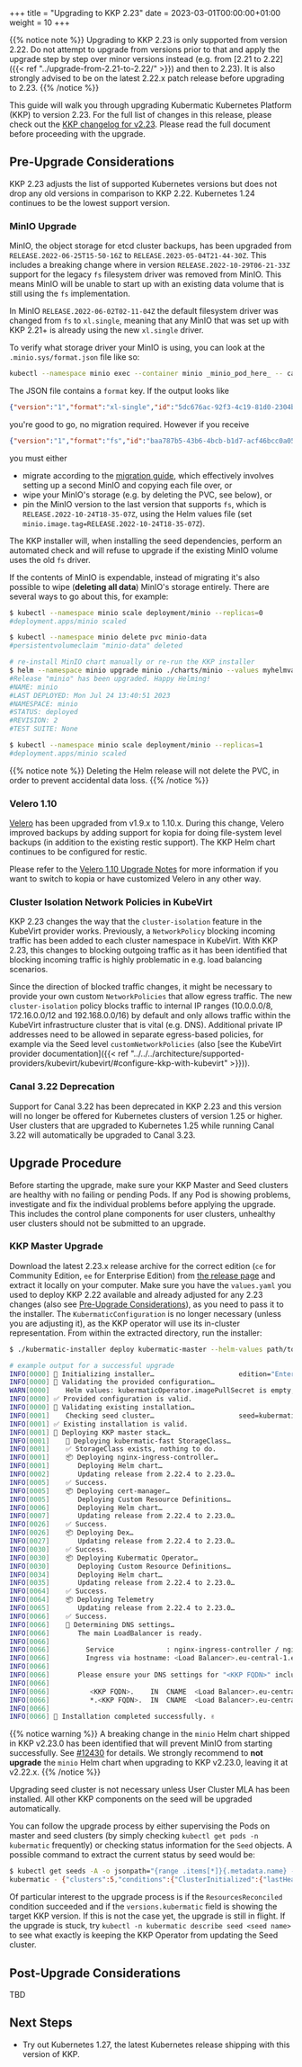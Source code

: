 
+++
title = "Upgrading to KKP 2.23"
date = 2023-03-01T00:00:00+01:00
weight = 10
+++

{{% notice note %}}
Upgrading to KKP 2.23 is only supported from version 2.22. Do not attempt to upgrade from versions prior to that and apply the upgrade step by step over minor versions instead (e.g. from [2.21 to 2.22]({{< ref "../upgrade-from-2.21-to-2.22/" >}}) and then to 2.23). It is also strongly advised to be on the latest 2.22.x patch release before upgrading to 2.23.
{{% /notice %}}

This guide will walk you through upgrading Kubermatic Kubernetes Platform (KKP) to version 2.23. For the full list of changes in this release, please check out the [KKP changelog for v2.23](https://github.com/kubermatic/kubermatic/blob/main/docs/changelogs/CHANGELOG-2.23.md). Please read the full document before proceeding with the upgrade.

## Pre-Upgrade Considerations

KKP 2.23 adjusts the list of supported Kubernetes versions but does not drop any old versions in comparison to KKP 2.22. Kubernetes 1.24 continues to be the lowest support version.

### MinIO Upgrade

MinIO, the object storage for etcd cluster backups, has been upgraded from `RELEASE.2022-06-25T15-50-16Z` to `RELEASE.2023-05-04T21-44-30Z`. This includes a breaking change where in version `RELEASE.2022-10-29T06-21-33Z` support for the legacy `fs` filesystem driver was removed from MinIO. This means MinIO will be unable to start up with an existing data volume that is still using the `fs` implementation.

In MinIO `RELEASE.2022-06-02T02-11-04Z` the default filesystem driver was changed from `fs` to `xl.single`, meaning that any MinIO that was set up with KKP 2.21+ is already using the new `xl.single` driver.

To verify what storage driver your MinIO is using, you can look at the `.minio.sys/format.json` file like so:

```bash
kubectl --namespace minio exec --container minio _minio_pod_here_ -- cat /storage/.minio.sys/format.json
```

The JSON file contains a `format` key. If the output looks like

```json
{"version":"1","format":"xl-single","id":"5dc676ac-92f3-4c19-81d0-2304b366293c","xl":{"version":"3","this":"888f699a-2f22-402a-9e49-2e0fc9abd5c5","sets":[["888f699a-2f22-402a-9e49-2e0fc9abd5c5"]],"distributionAlgo":"SIPMOD+PARITY"}}
```

you're good to go, no migration required. However if you receive

```json
{"version":"1","format":"fs","id":"baa787b5-43b6-4bcb-b1d7-acf46bcc0a05","fs":{"version":"2"}}
```

you must either

* migrate according to the [migration guide](https://min.io/docs/minio/container/operations/install-deploy-manage/migrate-fs-gateway.html), which effectively involves setting up a second MinIO and copying each file over, or
* wipe your MinIO's storage (e.g. by deleting the PVC, see below), or
* pin the MinIO version to the last version that supports `fs`, which is `RELEASE.2022-10-24T18-35-07Z`, using the Helm values file (set `minio.image.tag=RELEASE.2022-10-24T18-35-07Z`).

The KKP installer will, when installing the seed dependencies, perform an automated check and will refuse to upgrade if the existing MinIO volume uses the old `fs` driver.

If the contents of MinIO is expendable, instead of migrating it's also possible to wipe (**deleting all data**) MinIO's storage entirely. There are several ways to go about this, for example:

```bash
$ kubectl --namespace minio scale deployment/minio --replicas=0
#deployment.apps/minio scaled

$ kubectl --namespace minio delete pvc minio-data
#persistentvolumeclaim "minio-data" deleted

# re-install MinIO chart manually or re-run the KKP installer
$ helm --namespace minio upgrade minio ./charts/minio --values myhelmvalues.yaml
#Release "minio" has been upgraded. Happy Helming!
#NAME: minio
#LAST DEPLOYED: Mon Jul 24 13:40:51 2023
#NAMESPACE: minio
#STATUS: deployed
#REVISION: 2
#TEST SUITE: None

$ kubectl --namespace minio scale deployment/minio --replicas=1
#deployment.apps/minio scaled
```

{{% notice note %}}
Deleting the Helm release will not delete the PVC, in order to prevent accidental data loss.
{{% /notice %}}

### Velero 1.10

[Velero](https://velero.io/) has been upgraded from v1.9.x to 1.10.x. During this change, Velero improved backups by adding support for kopia for doing file-system level backups (in addition to the existing restic support). The KKP Helm chart continues to be configured for restic.

Please refer to the [Velero 1.10 Upgrade Notes](https://velero.io/docs/v1.10/upgrade-to-1.10/) for more information if you want to switch to kopia or have customized Velero in any other way.

### Cluster Isolation Network Policies in KubeVirt

KKP 2.23 changes the way that the `cluster-isolation` feature in the KubeVirt provider works. Previously, a `NetworkPolicy` blocking incoming traffic has been added to each cluster namespace in KubeVirt. With KKP 2.23, this changes to blocking outgoing traffic as it has been identified that blocking incoming traffic is highly problematic in e.g. load balancing scenarios.

Since the direction of blocked traffic changes, it might be necessary to provide your own custom `NetworkPolicies` that allow egress traffic. The new `cluster-isolation` policy blocks traffic to internal IP ranges (10.0.0.0/8, 172.16.0.0/12 and 192.168.0.0/16) by default and only allows traffic within the KubeVirt infrastructure cluster that is vital (e.g. DNS). Additional private IP addresses need to be allowed in separate egress-based policies, for example via the Seed level `customNetworkPolicies` (also [see the KubeVirt provider documentation]({{< ref "../../../architecture/supported-providers/kubevirt/kubevirt/#configure-kkp-with-kubevirt" >}})).

### Canal 3.22 Deprecation

Support for Canal 3.22 has been deprecated in KKP 2.23 and this version will no longer be offered for Kubernetes clusters of version 1.25 or higher. User clusters that are upgraded to Kubernetes 1.25 while running Canal 3.22 will automatically be upgraded to Canal 3.23.

## Upgrade Procedure

Before starting the upgrade, make sure your KKP Master and Seed clusters are healthy with no failing or pending Pods. If any Pod is showing problems, investigate and fix the individual problems before applying the upgrade. This includes the control plane components for user clusters, unhealthy user clusters should not be submitted to an upgrade.

### KKP Master Upgrade

Download the latest 2.23.x release archive for the correct edition (`ce` for Community Edition, `ee` for Enterprise Edition) from [the release page](https://github.com/kubermatic/kubermatic/releases) and extract it locally on your computer. Make sure you have the `values.yaml` you used to deploy KKP 2.22 available and already adjusted for any 2.23 changes (also see [Pre-Upgrade Considerations](#pre-upgrade-considerations)), as you need to pass it to the installer. The `KubermaticConfiguration` is no longer necessary (unless you are adjusting it), as the KKP operator will use its in-cluster representation. From within the extracted directory, run the installer:

```sh
$ ./kubermatic-installer deploy kubermatic-master --helm-values path/to/values.yaml

# example output for a successful upgrade
INFO[0000] 🚀 Initializing installer…                     edition="Enterprise Edition" version=v2.23.0
INFO[0000] 🚦 Validating the provided configuration…
WARN[0000]    Helm values: kubermaticOperator.imagePullSecret is empty, setting to spec.imagePullSecret from KubermaticConfiguration
INFO[0000] ✅ Provided configuration is valid.
INFO[0000] 🚦 Validating existing installation…
INFO[0001]    Checking seed cluster…                     seed=kubermatic
INFO[0001] ✅ Existing installation is valid.
INFO[0001] 🛫 Deploying KKP master stack…
INFO[0001]    💾 Deploying kubermatic-fast StorageClass…
INFO[0001]    ✅ StorageClass exists, nothing to do.
INFO[0001]    📦 Deploying nginx-ingress-controller…
INFO[0001]       Deploying Helm chart…
INFO[0002]       Updating release from 2.22.4 to 2.23.0…
INFO[0005]    ✅ Success.
INFO[0005]    📦 Deploying cert-manager…
INFO[0005]       Deploying Custom Resource Definitions…
INFO[0006]       Deploying Helm chart…
INFO[0007]       Updating release from 2.22.4 to 2.23.0…
INFO[0026]    ✅ Success.
INFO[0026]    📦 Deploying Dex…
INFO[0027]       Updating release from 2.22.4 to 2.23.0…
INFO[0030]    ✅ Success.
INFO[0030]    📦 Deploying Kubermatic Operator…
INFO[0030]       Deploying Custom Resource Definitions…
INFO[0034]       Deploying Helm chart…
INFO[0035]       Updating release from 2.22.4 to 2.23.0…
INFO[0064]    ✅ Success.
INFO[0064]    📦 Deploying Telemetry
INFO[0065]       Updating release from 2.22.4 to 2.23.0…
INFO[0066]    ✅ Success.
INFO[0066]    📡 Determining DNS settings…
INFO[0066]       The main LoadBalancer is ready.
INFO[0066]
INFO[0066]         Service             : nginx-ingress-controller / nginx-ingress-controller
INFO[0066]         Ingress via hostname: <Load Balancer>.eu-central-1.elb.amazonaws.com
INFO[0066]
INFO[0066]       Please ensure your DNS settings for "<KKP FQDN>" include the following records:
INFO[0066]
INFO[0066]          <KKP FQDN>.    IN  CNAME  <Load Balancer>.eu-central-1.elb.amazonaws.com.
INFO[0066]          *.<KKP FQDN>.  IN  CNAME  <Load Balancer>.eu-central-1.elb.amazonaws.com.
INFO[0066]
INFO[0066] 🛬 Installation completed successfully. ✌
```

{{% notice warning %}}
A breaking change in the `minio` Helm chart shipped in KKP v2.23.0 has been identified that will prevent MinIO from starting successfully. See [#12430](https://github.com/kubermatic/kubermatic/issues/12430) for details. We strongly recommend to **not upgrade** the `minio` Helm chart when upgrading to KKP v2.23.0, leaving it at v2.22.x.
{{% /notice %}}

Upgrading seed cluster is not necessary unless User Cluster MLA has been installed. All other KKP components on the seed will be upgraded automatically.

<!-- TODO(embik): put back in place after issue above is fixed -->
<!-- Upgrading seed clusters is not necessary, unless you are running the `minio` Helm chart or User Cluster MLA as distributed by KKP on them. They will be automatically upgraded by KKP components.-->

You can follow the upgrade process by either supervising the Pods on master and seed clusters (by simply checking `kubectl get pods -n kubermatic` frequently) or checking status information for the `Seed` objects. A possible command to extract the current status by seed would be:

```sh
$ kubectl get seeds -A -o jsonpath="{range .items[*]}{.metadata.name} - {.status}{'\n'}{end}"
kubermatic - {"clusters":5,"conditions":{"ClusterInitialized":{"lastHeartbeatTime":"2023-02-16T10:53:34Z","message":"All KKP CRDs have been installed successfully.","reason":"CRDsUpdated","status":"True"},"KubeconfigValid":{"lastHeartbeatTime":"2023-02-14T16:50:09Z","reason":"KubeconfigValid","status":"True"},"ResourcesReconciled":{"lastHeartbeatTime":"2023-02-14T16:50:14Z","reason":"ReconcilingSuccess","status":"True"}},"phase":"Healthy","versions":{"cluster":"v1.24.10","kubermatic":"v2.23.0"}}
```

Of particular interest to the upgrade process is if the `ResourcesReconciled` condition succeeded and if the `versions.kubermatic` field is showing the target KKP version. If this is not the case yet, the upgrade is still in flight. If the upgrade is stuck, try `kubectl -n kubermatic describe seed <seed name>` to see what exactly is keeping the KKP Operator from updating the Seed cluster.

## Post-Upgrade Considerations

TBD

## Next Steps

- Try out Kubernetes 1.27, the latest Kubernetes release shipping with this version of KKP.
